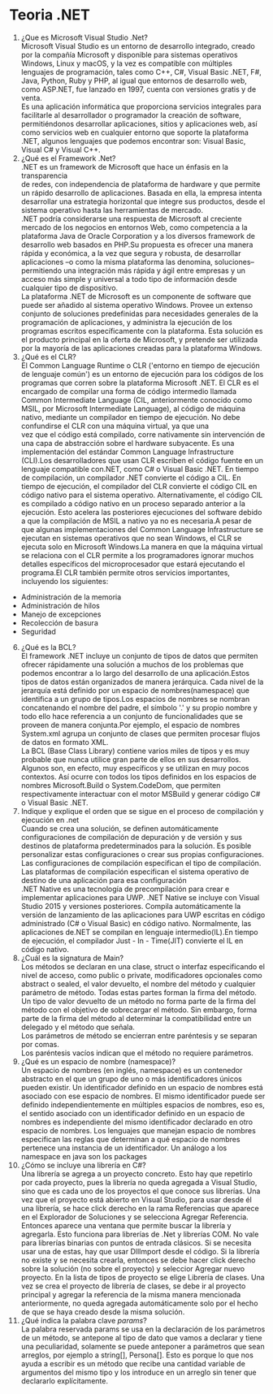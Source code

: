 # Teoria .NET
1. ¿Que es Microsoft Visual Studio .Net?<br>
Microsoft Visual Studio es un entorno de desarrollo integrado, creado por la compañía Microsoft y disponible para sistemas operativos
Windows, Linux y macOS, y la vez es compatible con múltiples lenguajes de programación, tales como C++, C#, Visual Basic .NET, F#, Java, Python, Ruby 
y PHP, al igual que entornos de desarrollo web, como ASP.NET, fue lanzado en 1997, cuenta con versiones gratis y de venta.<br>
Es una aplicación informática que proporciona servicios integrales para facilitarle al desarrollador o programador la creación de software, 
permitiéndonos desarrollar aplicaciones, sitios y aplicaciones web, así como servicios web en cualquier entorno que soporte la plataforma .NET, algunos lenguajes que podemos encontrar son: Visual Basic, Visual C# y Visual C++. 
3. ¿Qué es el Framework .Net?<br>
.NET es un framework de Microsoft que hace un énfasis en la transparencia  
de redes, con independencia de plataforma de hardware y que permite un rápido desarrollo de aplicaciones. Basada en ella, la empresa intenta desarrollar una estrategia horizontal que integre sus productos, desde el sistema operativo hasta las herramientas de mercado. <br>
.NET podría considerarse una respuesta de Microsoft al creciente mercado de los negocios en entornos Web, como competencia a la plataforma Java de Oracle Corporation y a los diversos framework de desarrollo web basados en PHP.Su propuesta es ofrecer una manera rápida y económica, a la vez que segura y robusta, de desarrollar aplicaciones –o como la misma plataforma las denomina, soluciones– permitiendo una integración más rápida y ágil entre empresas y un acceso más simple y universal a todo tipo de información desde cualquier tipo de dispositivo. <br> La plataforma .NET de Microsoft es un componente de software que puede ser añadido al sistema operativo Windows. Provee un extenso conjunto de soluciones predefinidas para necesidades generales de la programación de aplicaciones, y administra la ejecución de los programas escritos específicamente con la plataforma. Esta solución es el producto principal en la oferta de Microsoft, y pretende ser utilizada por la mayoría de las aplicaciones creadas para la plataforma Windows.
4. ¿Qué es el CLR?<br>
El Common Language Runtime o CLR ('entorno en tiempo de ejecución de  lenguaje común') es un entorno de ejecución para los códigos de los programas que corren sobre la plataforma Microsoft .NET. El CLR es el encargado de compilar una forma de código intermedio llamada Common Intermediate Language (CIL, anteriormente conocido como MSIL, por Microsoft Intermediate Language), al código de máquina nativo, mediante un compilador en tiempo de ejecución. No debe confundirse el CLR con una máquina virtual, ya que una  
vez que el código está compilado, corre nativamente sin intervención de una capa de abstracción sobre el hardware subyacente. Es una implementación del estándar Common Language Infrastructure (CLI).Los desarrolladores que usan CLR escriben el código fuente en un lenguaje compatible con.NET, como C# o Visual Basic .NET. En tiempo de compilación,  un compilador .NET convierte el código a CIL. En tiempo de ejecución, el compilador del CLR convierte el código CIL en código nativo para el sistema operativo. Alternativamente, el código CIL es compilado a código nativo en un proceso separado anterior a la ejecución. Esto acelera las posteriores ejecuciones del software debido a que la compilación de MSIL a nativo ya no es necesaria.A pesar de que algunas implementaciones del Common Language Infrastructure se ejecutan en sistemas operativos que no sean Windows, el CLR se ejecuta solo en Microsoft Windows.La manera en que la máquina virtual se relaciona con el CLR permite a los programadores ignorar muchos detalles específicos del microprocesador que estará ejecutando el programa.El CLR también permite otros servicios importantes, incluyendo los siguientes: 
* Administración de la memoria 
* Administración de hilos 
* Manejo de excepciones 
* Recolección de basura 
* Seguridad
6. ¿Qué es la BCL?<br>
El framework .NET incluye un conjunto de tipos de datos que permiten ofrecer  rápidamente una solución a muchos de los problemas que podemos encontrar a lo largo del desarrollo de una aplicación.Estos tipos de datos están organizados de manera jerárquica. Cada nivel de la jerarquía está definido por un espacio de nombres(namespace) que identifica a un grupo de tipos.Los espacios de nombres se nombran concatenando el nombre del padre, el símbolo '.' y su propio nombre y todo ello hace referencia a un conjunto de funcionalidades que se proveen de manera conjunta.Por ejemplo, el espacio de nombres System.xml agrupa un conjunto de clases que permiten procesar flujos de datos en formato XML. <br>La BCL (Base Class Library) contiene varios miles de tipos y es muy probable que nunca utilice gran parte de ellos en sus desarrollos. Algunos son, en efecto, muy específicos y se utilizan en muy pocos contextos. Así ocurre con todos los tipos definidos en los espacios de nombres Microsoft.Build o System.CodeDom, que permiten respectivamente interactuar con el motor MSBuild y generar código C# o Visual Basic .NET.
7. Indique y explique el orden que se sigue en el proceso de compilación y ejecución en .net<br>
Cuando se crea una solución, se definen automáticamente configuraciones de compilación de depuración y de versión y sus destinos de plataforma predeterminados para la solución. Es posible personalizar estas configuraciones o crear sus propias configuraciones. Las configuraciones de compilación especifican el tipo de compilación. Las plataformas de compilación especifican el sistema operativo de destino de una aplicación para esa configuración <br>
.NET Native es una tecnología de precompilación para crear e implementar aplicaciones para UWP. .NET Native se incluye con Visual Studio 2015 y versiones posteriores. Compila automáticamente la versión de lanzamiento de las aplicaciones para UWP escritas en código administrado (C# o Visual Basic) en código nativo. Normalmente, las aplicaciones de.NET se compilan en lenguaje intermedio(IL).En tiempo de ejecución, el compilador Just - In - Time(JIT)  convierte el IL en código nativo.
9. ¿Cuál es la signatura de Main?<br>
Los métodos se declaran en una clase, struct o interfaz especificando el nivel  de acceso, como public o private, modificadores opcionales como abstract o sealed, el valor devuelto, el nombre del método y cualquier parámetro de método. Todas estas partes forman la firma del método. Un tipo de valor devuelto de un método no forma parte de la firma del método con el objetivo de sobrecargar el método. Sin embargo, forma parte de la firma del método al determinar la compatibilidad entre un delegado y el método que señala. <br>
Los parámetros de método se encierran entre paréntesis y se separan por comas. <br> Los paréntesis vacíos indican que el método no requiere parámetros.
11. ¿Qué es un espacio de nombre (namespace)?<br>
Un espacio de nombres (en inglés, namespace) es un contenedor abstracto en el que un grupo de uno o más identificadores únicos pueden existir. Un identificador  definido en un espacio de nombres está asociado con ese espacio de nombres. El mismo identificador puede ser definido independientemente en múltiples espacios de nombres, eso es, el sentido asociado con un identificador definido en un espacio de nombres es independiente del mismo identificador declarado en otro espacio de nombres. Los lenguajes que manejan espacio de nombres especifican las reglas que determinan a qué espacio de nombres pertenece una instancia de un identificador. Un análogo a los namespace en java son los packages
13. ¿Cómo se incluye una librería en C#?<br>
Una librería se agrega a un proyecto concreto. Esto hay que repetirlo por cada  proyecto, pues la librería no queda agregada a Visual Studio, sino que es cada uno de los proyectos el que conoce sus librerías. Una vez que el proyecto está abierto en Visual Studio, para usar desde él una librería, se hace click derecho en la rama Referencias que aparece en el Explorador de Soluciones y se selecciona Agregar Referencia. Entonces aparece una ventana que permite buscar la librería y agregarla. Esto funciona para librerías de .Net y librerías COM. No vale para librerías binarias con puntos de entrada clásicos. Si se necesita usar una de estas, hay que usar DllImport desde el código. Si la librería no existe y se necesita crearla, entonces se debe hacer click derecho sobre la solución (no sobre el proyecto) y seleccior Agregar nuevo proyecto. En la lista de tipos de proyecto se elige  Librería de clases. Una vez se crea el proyecto de librería de clases, se debe ir al proyecto principal y agregar la referencia de la misma manera mencionada anteriormente, no queda agregada automáticamente solo por el hecho de que se haya creado desde la misma solución.
15. ¿Qué indica la palabra clave *params*?<br>
La palabra reservada params se usa en la declaración de los parámetros de un método, se antepone al tipo de dato que vamos a declarar y tiene una peculiaridad, solamente se puede anteponer a parámetros que sean arreglos, por ejemplo a string[], Persona[]. Esto es porque lo que nos ayuda a escribir es un método que recibe una cantidad variable de argumentos del mismo tipo y los introduce en un arreglo sin tener que declararlo explícitamente.
